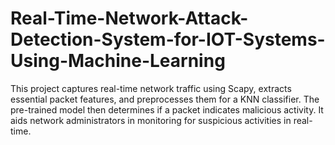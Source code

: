 # Real-Time-Network-Attack-Detection-System-for-IOT-Systems-Using-Machine-Learning
This project captures real-time network traffic using Scapy, extracts essential packet features, and preprocesses them for a KNN classifier. The pre-trained model then determines if a packet indicates malicious activity. It aids network administrators in monitoring for suspicious activities in real-time.

